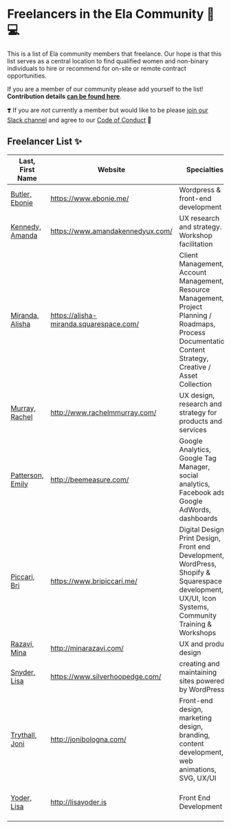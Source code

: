 # Freelancers in the Ela Community 💜 💻

This is a list of Ela community members that freelance. Our hope is that this list serves as a central location to find qualified women and non-binary individuals to hire or recommend for on-site or remote contract opportunities. 

If you are a member of our community please add yourself to the list! **Contribution details [can be found here](/CONTRIBUTING.md)**. 

❣️ If you are *not* currently a member but would like to be please [join our Slack channel](https://docs.google.com/forms/u/2/d/12siuj4v0kOGv4K_A3gCejg8JHiJoHYUieUw8vJBjTws/edit) and agree to our [Code of Conduct](http://elaconf.com/code-of-conduct/) 🤗 

## Freelancer List ✨

Last, First Name | Website | Specialties | Region
------------ | ------- | ------- | -------
[Butler, Ebonie](/individual-profiles/butler.md) | https://www.ebonie.me/ | Wordpress & front-end development | Philadelphia PA, Remote
[Kennedy, Amanda](/individual-profiles/kennedy.md) | https://www.amandakennedyux.com/ | UX research and strategy. Workshop facilitation | Pittsburgh PA, Remote
[Miranda, Alisha](/individual-profiles/miranda.md) | https://alisha-miranda.squarespace.com/ | Client Management, Account Management, Resource Management, Project Planning / Roadmaps, Process Documentation, Content Strategy, Creative / Asset Collection | Philadelphia, Remote
[Murray, Rachel](/individual-profiles/murray.md) | http://www.rachelmmurray.com/ | UX design, research and strategy for products and services | NYC, Remote
[Patterson, Emily](/individual-profiles/patterson.md) | http://beemeasure.com/ | Google Analytics, Google Tag Manager, social analytics, Facebook ads, Google AdWords, dashboards | Virginia, Remote
[Piccari, Bri](/individual-profiles/piccari.md) | https://www.bripiccari.me/ | Digital Design, Print Design, Front end Development, WordPress, Shopify & Squarespace development, UX/UI, Icon Systems, Community Training & Workshops | Central PA, Remote
[Razavi, Mina](/individual-profiles/razavi.md) | http://minarazavi.com/ | UX and product design | Philadelphia PA, Remote
[Snyder, Lisa](/individual-profiles/snyder.md) | https://www.silverhoopedge.com/ | creating and maintaining sites powered by WordPress | East Coast, Remote
[Trythall, Joni](/individual-profiles/trythall.md) | http://jonibologna.com/ | Front-end design, marketing design, branding, content development, web animations, SVG, UX/UI | Wilmington DE, Remote
[Yoder, Lisa](/individual-profiles/yoder.md) | http://lisayoder.is | Front End Development | Lancaster, PA, Philadelphia, Remote

